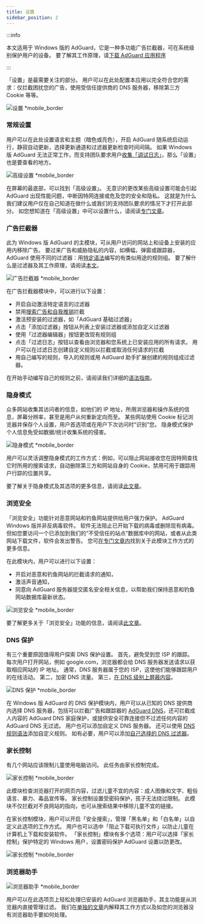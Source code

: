 ```yaml
---
title: 设置
sidebar_position: 2
---
```


:::info

本文适用于 Windows 版的 AdGuard，它是一种多功能广告拦截器，可在系统级别保护用户的设备。 要了解其工作原理，请[下载 AdGuard 应用程序](https://agrd.io/download-kb-adblock)

:::

「设置」是最需要关注的部分。 用户可以在此处配置本应用以完全符合您的需求：仅拦截困扰您的广告，使用受信任提供商的 DNS 服务器，移除第三方 Cookie 等等。

![设置 \*mobile\_border](https://cdn.adtidy.org/content/kb/ad_blocker/windows/overview/settings.png)

### 常规设置

用户可以在此处设置语言和主题（暗色或亮色），开启 AdGuard 随系统启动运行，静寂自动更新，选择更新通道和过滤器更新检查时间间隔。 如果 Windows 版 AdGuard 无法正常工作，而支持团队要求用户[收集「调试日志」](/adguard-for-windows/solving-problems/adguard-logs.md)，那么「设置」也是要查看的地方。

![高级设置 \*mobile\_border](https://cdn.adtidy.org/content/kb/ad_blocker/windows/overview/advanced-settings.png)

在屏幕的最底部，可以找到「高级设置」。 无意识的更改某些高级设置可能会引起 AdGuard 出现性能问题，中断因特网连接或危及您的安全和隐私。 这就是为什么我们建议用户仅在自己知道在做什么或我们的支持团队要求的情况下才打开此部分。 如您想知道在「高级设置」中可以设置什么，请阅读[专门文章](/adguard-for-windows/solving-problems/low-level-settings.md)。

### 广告拦截器

此为 Windows 版 AdGuard 的主模块，可从用户访问的网站上和设备上安装的应用内移除广告。 要过来广告和威胁隐私的内容，如横幅，弹窗或跟踪器，AdGuard 使用不同的过滤器：用[特定语法](/general/ad-filtering/create-own-filters)编写的有类似用途的规则组。 要了解什么是过滤器及其工作原理，请阅读[本文](/general/ad-filtering/how-ad-blocking-works)。

![广告拦截器 \*mobile\_border](https://cdn.adtidy.org/content/kb/ad_blocker/windows/overview/ad-blocker.png)

在广告拦截器模块中，可以进行以下设置：

- 开启自动激活特定语言的过滤器
- 禁用[搜索广告和自我推销](/general/ad-filtering/search-ads)拦截
- 激活预安装的过滤器，如「AdGuard 基础过滤器」
- 点击「添加过滤器」按钮从列表上安装过滤器或添加自定义过滤器
- 使用「过滤器编辑器」按钮更改现有规则组
- 点击「过滤日志」按钮以查看由浏览器和您系统上已安装应用的所有请求。 用户可以在过滤日志创建自定义规则以拦截或取消任何请求的拦截
- 用自己编写的规则，导入的规则或用 AdGuard 助手扩展创建的规则组成过滤器。

在开始手动编写自己的规则之前，请阅读我们详细的[语法指南](/general/ad-filtering/create-own-filters)。

### 隐身模式

众多网站收集其访问者的信息，如他们的 IP 地址，所用浏览器和操作系统的信息，屏幕分辨率，甚至是用户从何重新定向而至。 某些网站使用 Cookie 标记浏览器并保存个人设置，用户首选项或在用户下次访问时“识别”您。 隐身模式保护个人信息免受如数据/统计收集系统的侵害。

![隐身模式 \*mobile\_border](https://cdn.adtidy.org/content/kb/ad_blocker/windows/overview/stealth-mode.png)

用户可以灵活调整隐身模式的工作方式：例如，可以阻止网站接收您在因特网查找它时所用的搜索请求，自动删除第三方和网站自身的 Cookie，禁用可用于跟踪用户行踪的位置共享。

要了解关于隐身模式及其选项的更多信息，请阅读[此文章](/general/stealth-mode)。

### 浏览安全

「浏览安全」功能针对恶意网站和钓鱼网站提供给用户强力保护。 AdGuard Windows 版并非反病毒软件。 软件无法阻止已开始下载的病毒或删除现有病毒。 但如您要访问一个已添加到我们的“不受信任的站点”数据库中的网站，或者从此类网站下载文件，软件会发出警告。 您可[在专门文章内](/general/browsing-security)找到关于此模块工作方式的更多信息。

在此模块内，用户可以进行以下设置：

- 开启对恶意和钓鱼网站的拦截请求的通知，
- 激活声音通知，
- 同意向 AdGuard 服务器提交匿名安全相关信息，以帮助我们保持恶意和钓鱼网站数据库最新状态。

![浏览安全 \*mobile\_border](https://cdn.adtidy.org/content/kb/ad_blocker/windows/overview/browsing-security.png)

要了解更多关于「浏览安全」功能的信息，请阅读[此文章](/general/browsing-security)。

### DNS 保护

有三个重要原因值得用户探索 DNS 保护设置。 首先，避免受到您 ISP 的跟踪。 每次用户打开网站，例如 google.com，浏览器都会给 DNS 服务器发送请求以获取相应网站的 IP 地址。 通常，DNS 服务器属于您的 ISP，这使他们能够跟踪用户的在线活动。 第二，加密 DNS 流量。 第三，[在 DNS 级别上屏蔽内容](https://adguard-dns.io/kb/general/dns-filtering/)。

![DNS 保护 \*mobile\_border](https://cdn.adtidy.org/content/kb/ad_blocker/windows/overview/dns-settings.png)

在 Windows 版 AdGuard 的 DNS 保护模块内，用户可以从已知的 DNS 提供商内选择 DNS 服务器，包括可以拦截广告和跟踪器的 [AdGuard DNS](https://adguard-dns.io/kb/)，还可拦截成人内容的 AdGuard DNS 家庭保护，或提供安全可靠连接但不过滤任何内容的 AdGuard DNS 无过滤。 用户也可以添加自定义 DNS 服务器。 还可以使用 [DNS 规则语法](https://adguard-dns.io/kb/general/dns-filtering-syntax/)添加自定义规则。 如有必要，用户可以添加[自己选择的 DNS 过滤器](https://filterlists.com)。

### 家长控制

有几个网站应该限制儿童使用电脑访问。 此任务由家长控制完成。

![家长控制 \*mobile\_border](https://cdn.adtidy.org/content/kb/ad_blocker/windows/overview/parental-control.png)

此模块检查浏览器打开的网页内容，过滤儿童不宜的内容：成人图像和文字、粗俗语言、暴力、毒品宣传等。 家长控制设置受密码保护，孩子无法绕过限制。 此模块不仅拦截对不良网站的指向，也可从搜索结果中移除儿童不宜的链接。

在家长控制模块，用户可以开启「安全搜索」，管理「黑名单」和「白名单」以自定义此选项的工作方式。 用户也可以选中「阻止下载可执行文件」以防止儿童在计算机上下载和安装软件。 「家长控制」模块有多个选项：用户可以选择「家长控制」保护特定的 Windows 用户，设置密码保护 AdGuard 设置以防更改。

![家长控制 \*mobile\_border](https://cdn.adtidy.org/content/kb/ad_blocker/windows/overview/parental-control.png)

### 浏览器助手

![浏览器助手 \*mobile\_border](https://cdn.adtidy.org/content/kb/ad_blocker/windows/browser-assistant/browser-assistant.png)

用户可以在此选项页上轻松处理已安装的 AdGuard 浏览器助手，其主功能是从浏览器内直接管理过滤。 我们在[单独的文章](/adguard-for-windows/browser-assistant.md)内解释其工作方式以及如您的浏览器没有浏览器助手要如何处理。
